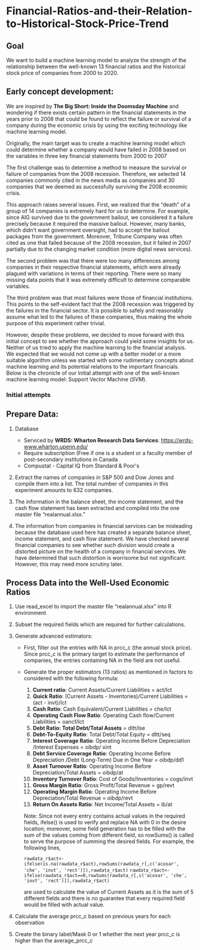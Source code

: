 # Financial-Ratios-and-their-Relation-to-Historical-Stock-Price-Trend
## Goal
We want to build a machine learning model to analyze the strength of the relationship between the well-known 13 financial ratios and the historical stock price of companies from 2000 to 2020.

## Early concept development:

We are inspired by __The Big Short: Inside the Doomsday Machine__ and wondering if there exists certain pattern in the financial statements in the years prior to 2008 that could be found to reflect the failure or survival of a company during the economic crisis by using the exciting technology like machine learning model.

Originally, the main target was to create a machine learning model which could determine whether a company would have failed in 2008 based on the variables in three key financial statements from 2000 to 2007

The first challenge was to determine a method to measure the survival or failure of companies from the 2008 recession. Therefore, we selected 14 companies commonly cited in the news media as companies and 30 companies that we deemed as successfully surviving the 2008 economic crisis. 

This approach raises several issues.  First, we realized that the “death” of a group of 14 companies is extremely hard for us to determine. For example, since AIG survived due to the government bailout, we considered it a failure precisely because it required the massive bailout. However, many banks, which didn’t want government oversight, had to accept the bailout packages from the government. Moreover, Tribune Company was often cited as one that failed because of the 2008 recession, but it failed in 2007 partially due to the changing market condition (more digital news services).

The second problem was that there were too many differences among companies in their respective financial statements, which were already plagued with variations in terms of their reporting. There were so many missing data points that it was extremely difficult to determine comparable variables.

The third problem was that most failures were those of financial institutions. This points to the self-evident fact that the 2008 recession was triggered by the failures in the financial sector. It is possible to safely and reasonably assume what led to the failures of these companies, thus making the whole purpose of this experiment rather trivial.

However, despite these problems, we decided to move forward with this initial concept to see whether the approach could yield some insights for us. Neither of us tried to apply the machine learning to the financial analysis. We expected that we would not come up with a better model or a more suitable algorithm unless we started with some rudimentary concepts about machine learning and its potential relations to the important financials. Below is the chronicle of our initial attempt with one of the well-known machine learning model: Support Vector Machine (*SVM*).

### Initial attempts

## Prepare Data:

1. Database

    - Serviced by __WRDS: Wharton Research Data Services__: https://wrds-www.wharton.upenn.edu/
    - Require subscription (Free if one is a student or a faculty member of post-secondary institutions in Canada
    - Compustat - Capital IQ from Standard & Poor's
2. Extract the names of companies in S&P 500 and Dow Jones and compile them into a list. The total number of companies in this experiment amounts to 632 companies.
3. The information in the balance sheet, the income statement, and the cash flow statement has been extracted and compiled into the one master file “realannual.xlsx.”
4. The information from companies in financial services can be misleading because the database used here has created a separate balance sheet, income statement, and cash flow statement. We have checked several financial companies to see whether such division would create a distorted picture on the health of a company in financial services. We have determined that such distortion is worrisome but not significant. However, this may need more scrutiny later.

## Process Data into the Well-Used Economic Ratios

1. Use  read_excel to import the master file “realannual.xlsx”  into R environment 
2. Subset the required fields which are required for further calculations. 
3. Generate advanced estimators:

    - First, filter out the entries with NA in prcc_c (the annual stock price). Since prcc_c is the primary target to estimate the performance of companies, the entries containing NA in the field are not useful.
    - Generate the proper estimators (13 ratios) as mentioned in factors to considered with the following formula:
        1. __Current ratio__: Current Assets/Current Liabilities = act/lct
        2. __Quick Ratio__: (Current Assets - Inventories)/Current Liabilities = (act - invt)/lct
        3. __Cash Ratio__: Cash Equivalent/Current Liabilities =  che/lct
        4. __Operating Cash Flow Ratio__: Operating Cash flow/Current Liabilities  = oancf/lct
        5. __Debt Ratio: Total Debt/Total Assets__ = dltt/lse
        6. __Debt-To-Equity Ratio__: Total Debt/Total Equity = dltt/seq
        7. __Interest Coverage Ratio__: Operating Income Before Depreciation /Interest Expenses = oibdp/ xint
        8. __Debt Service Coverage Ratio__: Operating Income Before Depreciation /Debt (Long-Term) Due in One Year = oibdp/dd1
        9. __Asset Turnover Ratio__:  Operating Income Before Depreciation/Total Assets = oibdp/at
        10. __Inventory Turnover Ratio__: Cost of Goods/Inventories = cogs/invt
        11. __Gross Margin Ratio__: Gross Profit/Total Revenue = gp/revt
        12. __Operating Margin Ratio__:  Operating Income Before Depreciation/Total Revenue = oibdp/revt
        13. __Return On Assets Ratio__: Net Income/Total Assets = ib/at
      
      Note: Since not every entry contains actual values in the required fields, ifelse() is used to verify and replace NA with 0 in the desire location; moreover, some field generation has to be filled with the sum of the values coming from different field, so rowSums() is called to serve the purpose of summing the desired fields.
      For example, the following lines,
      
      ``rawdata_r$act<-ifelse(is.na(rawdata_r$act),rowSums(rawdata_r[,c('acoxar', 'che', 'invt', 'rect')]),rawdata_r$act)``
      ``rawdata_r$act<-ifelse(rawdata_r$act==0,rowSums(rawdata_r[,c('acoxar', 'che', 'invt', 'rect')]),rawdata_r$act)``
    
       are used to calculate the value of Current Assets as it is the sum of 5 different fields and there is no guarantee that every required field would be filled with actual value.  
        
4. Calculate the average prcc_c based on previous years for each observation
5. Create the binary label/Mask 0 or 1 whether the next year prcc_c is higher than the average_prcc_c
